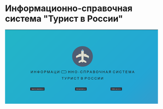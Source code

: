 # Информационно-справочная система "Турист в России"
<p align="center">
  <img src="screenshots/1.png" />
</p>
